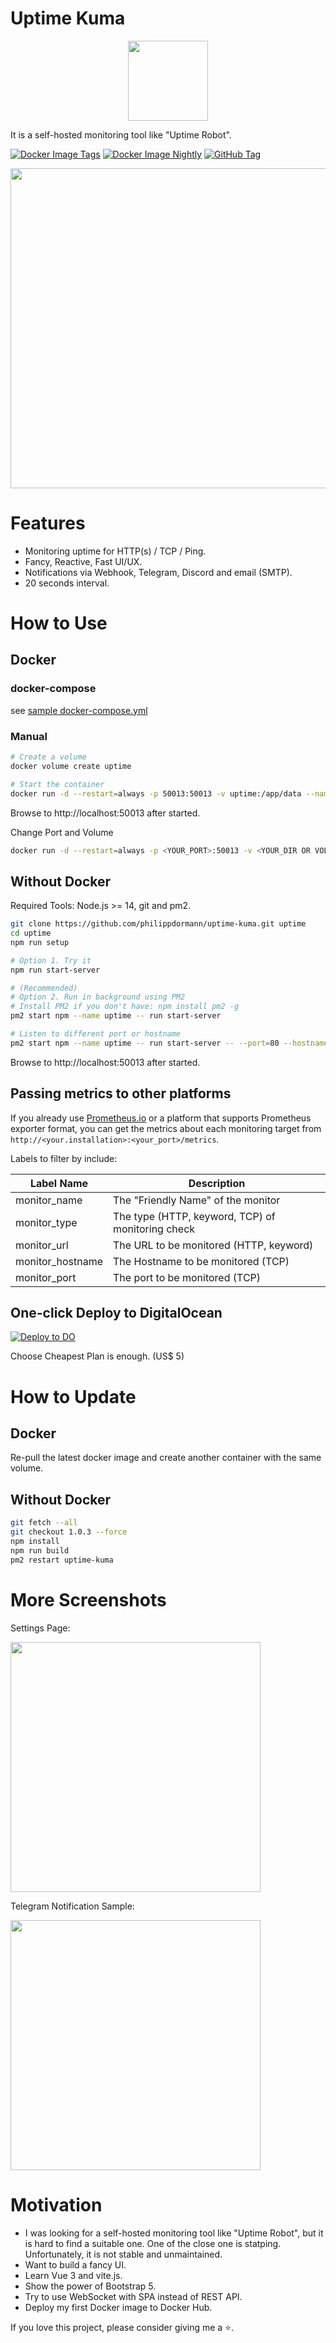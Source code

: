 # Uptime Kuma

<div align="center" width="100%">
    <img src="./public/icon.svg" width="128" alt="" />
</div>

It is a self-hosted monitoring tool like "Uptime Robot".

[![Docker Image Tags](https://github.com/philippdormann/uptime-kuma/actions/workflows/docker-image-tag.yml/badge.svg)](https://github.com/philippdormann/uptime-kuma/actions/workflows/docker-image-tag.yml)
[![Docker Image Nightly](https://github.com/philippdormann/uptime-kuma/actions/workflows/docker-image-nightly.yml/badge.svg)](https://github.com/philippdormann/uptime-kuma/actions/workflows/docker-image-nightly.yml)
[![GitHub Tag](https://img.shields.io/github/tag/philippdormann/uptime-kuma)](https://hub.docker.com/r/philippdormann/uptime/tags)


<img src="https://louislam.net/uptimekuma/1.jpg" width="512" alt="" />

# Features

* Monitoring uptime for HTTP(s) / TCP / Ping.
* Fancy, Reactive, Fast UI/UX.
* Notifications via Webhook, Telegram, Discord and email (SMTP). 
* 20 seconds interval.

# How to Use

## Docker
### docker-compose
see [sample docker-compose.yml](./docker-compose.yml)

### Manual
```bash
# Create a volume
docker volume create uptime

# Start the container
docker run -d --restart=always -p 50013:50013 -v uptime:/app/data --name uptime philippdormann/uptime
```

Browse to http://localhost:50013 after started.

Change Port and Volume

```bash
docker run -d --restart=always -p <YOUR_PORT>:50013 -v <YOUR_DIR OR VOLUME>:/app/data --name uptime philippdormann/uptime
```

## Without Docker

Required Tools: Node.js >= 14, git and pm2. 

```bash
git clone https://github.com/philippdormann/uptime-kuma.git uptime
cd uptime
npm run setup

# Option 1. Try it
npm run start-server

# (Recommended) 
# Option 2. Run in background using PM2
# Install PM2 if you don't have: npm install pm2 -g
pm2 start npm --name uptime -- run start-server

# Listen to different port or hostname
pm2 start npm --name uptime -- run start-server -- --port=80 --hostname=0.0.0.0

```

Browse to http://localhost:50013 after started.

## Passing metrics to other platforms

If you already use [Prometheus.io](https://prometheus.io) or a platform that supports Prometheus exporter format, you can get the metrics about each monitoring target from `http://<your.installation>:<your_port>/metrics`.

Labels to filter by include:

| Label Name | Description |
---------|----------
|monitor_name| The "Friendly Name" of the monitor |
|monitor_type| The type (HTTP, keyword, TCP) of monitoring check |
|monitor_url | The URL to be monitored (HTTP, keyword)
|monitor_hostname | The Hostname to be monitored (TCP) |
|monitor_port | The port to be monitored (TCP) |

## One-click Deploy to DigitalOcean

[![Deploy to DO](https://www.deploytodo.com/do-btn-blue.svg)](https://cloud.digitalocean.com/apps/new?repo=https://github.com/philippdormann/uptime-kuma/tree/master)

Choose Cheapest Plan is enough. (US$ 5)

# How to Update

## Docker

Re-pull the latest docker image and create another container with the same volume.

## Without Docker

```bash
git fetch --all
git checkout 1.0.3 --force
npm install
npm run build
pm2 restart uptime-kuma
```

# More Screenshots

Settings Page:

<img src="https://louislam.net/uptimekuma/2.jpg" width="400" alt="" />

Telegram Notification Sample:

<img src="https://louislam.net/uptimekuma/3.jpg" width="400" alt="" />


# Motivation

* I was looking for a self-hosted monitoring tool like "Uptime Robot", but it is hard to find a suitable one. One of the close one is statping. Unfortunately, it is not stable and unmaintained. 
* Want to build a fancy UI.
* Learn Vue 3 and vite.js.
* Show the power of Bootstrap 5. 
* Try to use WebSocket with SPA instead of REST API.
* Deploy my first Docker image to Docker Hub.


If you love this project, please consider giving me a ⭐.

